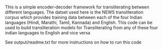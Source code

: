 This is a simple encoder-decoder framework for transliterating between different languages. The datset used here is the NEWS transliteration corpus which provides training data between each of the four Indian languages (Hindi, Marathi, Tamil, Kannada) and English. 
This code can be used to build transliteration models for Transliterating from any of these four indian languages to English and vice versa

See output/readme.txt for more instructions on how to run this code
